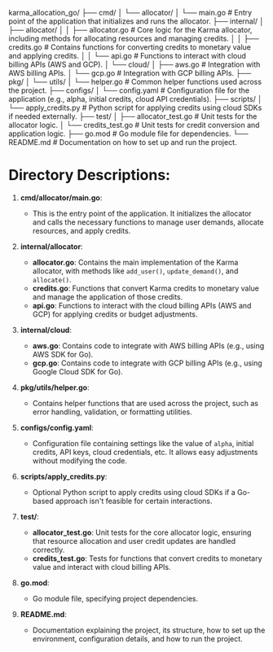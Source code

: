 karma_allocation_go/
├── cmd/
│   └── allocator/
│       └── main.go                # Entry point of the application that initializes and runs the allocator.
├── internal/
│   ├── allocator/
│   │   ├── allocator.go           # Core logic for the Karma allocator, including methods for allocating resources and managing credits.
│   │   ├── credits.go             # Contains functions for converting credits to monetary value and applying credits.
│   │   └── api.go                 # Functions to interact with cloud billing APIs (AWS and GCP).
│   └── cloud/
│       ├── aws.go                 # Integration with AWS billing APIs.
│       └── gcp.go                 # Integration with GCP billing APIs.
├── pkg/
│   └── utils/
│       └── helper.go              # Common helper functions used across the project.
├── configs/
│   └── config.yaml                # Configuration file for the application (e.g., alpha, initial credits, cloud API credentials).
├── scripts/
│   └── apply_credits.py           # Python script for applying credits using cloud SDKs if needed externally.
├── test/
│   ├── allocator_test.go          # Unit tests for the allocator logic.
│   └── credits_test.go            # Unit tests for credit conversion and application logic.
├── go.mod                         # Go module file for dependencies.
└── README.md                      # Documentation on how to set up and run the project.

# Directory Descriptions:

1. **cmd/allocator/main.go**:
   - This is the entry point of the application. It initializes the allocator and calls the necessary functions to manage user demands, allocate resources, and apply credits.
   
2. **internal/allocator**:
   - **allocator.go**: Contains the main implementation of the Karma allocator, with methods like `add_user()`, `update_demand()`, and `allocate()`.
   - **credits.go**: Functions that convert Karma credits to monetary value and manage the application of those credits.
   - **api.go**: Functions to interact with the cloud billing APIs (AWS and GCP) for applying credits or budget adjustments.

3. **internal/cloud**:
   - **aws.go**: Contains code to integrate with AWS billing APIs (e.g., using AWS SDK for Go).
   - **gcp.go**: Contains code to integrate with GCP billing APIs (e.g., using Google Cloud SDK for Go).

4. **pkg/utils/helper.go**:
   - Contains helper functions that are used across the project, such as error handling, validation, or formatting utilities.

5. **configs/config.yaml**:
   - Configuration file containing settings like the value of `alpha`, initial credits, API keys, cloud credentials, etc. It allows easy adjustments without modifying the code.

6. **scripts/apply_credits.py**:
   - Optional Python script to apply credits using cloud SDKs if a Go-based approach isn't feasible for certain interactions.

7. **test/**:
   - **allocator_test.go**: Unit tests for the core allocator logic, ensuring that resource allocation and user credit updates are handled correctly.
   - **credits_test.go**: Tests for functions that convert credits to monetary value and interact with cloud billing APIs.

8. **go.mod**:
   - Go module file, specifying project dependencies.

9. **README.md**:
   - Documentation explaining the project, its structure, how to set up the environment, configuration details, and how to run the project.
